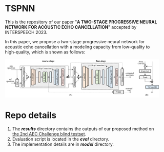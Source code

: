 # TSPNN

This is the repository of our paper "**A TWO-STAGE PROGRESSIVE NEURAL NETWORK FOR ACOUSTIC ECHO CANCELLATION**" accepted by INTERSPEECH 2023.

In this paper, we propose a two-stage progressive neural network for acoustic echo cancellation with a modeling capacity from low-quality to high-quality, which is shown as follows:

![The flowchart of proposed method.](network.png)

# Repo details

1. The ***results*** directory contains the outputs of our proposed method on [the 2nd AEC Challenge blind testset](https://www.microsoft.com/en-us/research/academic-program/acoustic-echo-cancellation-challenge-interspeech-2021/).
2. Evaluation script is located in the ***eval*** directory.
3. The implementation details are in ***model*** directory.
